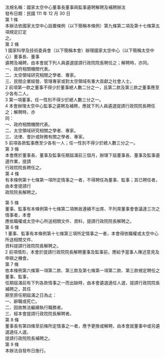 法規名稱：國家太空中心董事長董事與監事遴聘解聘及補聘辦法  
發布日期：民國 111 年 12 月 30 日  
第 1 條  
本辦法依國家太空中心設置條例（以下簡稱本條例）第九條第二項及第十七條第五項規定訂定  
之。  
第 2 條  
1 國家科學及技術委員會（以下簡稱本會）辦理國家太空中心（以下簡稱太空中心）董事長、董事  
遴聘及補聘，由本會就下列人員遴選提請行政院院長聘任之；解聘時，亦同。  
一、政府相關機關代表。  
二、太空領域研究相關之學者、專家。  
三、民間企業經營、管理專家或對太空領域有重大貢獻之社會人士。  
2 前項第一款之董事不得少於董事總人數二分之一，且第二款及第三款之董事應至少各有二人。  
3 第一項董事，任一性別不得少於總人數三分之一。  
4 本會辦理太空中心監事之遴聘及補聘，應就下列人員遴選提請行政院院長聘任之；解聘時，亦  
同：  
一、政府相關機關代表。  
二、太空領域研究相關之學者、專家。  
三、法律、會計或財務有關之學者、專家。  
5 前項各款監事應至少各有一人；任一性別不得少於總人數三分之一。  
第 3 條  
本會應於董事長、董事及監事任期屆滿前三個月，辦理下屆董事長、董事及監事遴選作業，提請  
行政院院長聘任之。  
第 4 條  
有本條例第十七條第一項所定情事之一者，不得聘任為董事、監事；其已聘任者，由本會提請行  
政院院長解聘之。  


第 5 條  
董事、監事有本條例第十七條第二項無故連續不出席、不列席董事會會議達三次之情事者，本會  
應依職權或太空中心所送相關文件、資料，提請行政院院長解聘之。  
第 6 條  
1 董事、監事有本條例第十七條第三項所定情事之一者，本會得依職權或太空中心所送相關文件、  
資料提請行政院院長解聘之。  
2 前項情形，本會於提請行政院院長解聘董事及監事前，應給予當事人陳述意見及申辯之機會。  
第 7 條  
依本條例第六條第一項第二款、第三款及第七條第一項第二款、第三款規定聘任之董事、監事，  
任期屆滿前有下列各款情事之一而出缺時，由本會遴選適任人選，提請行政院院長補聘之，其任  
期至原任期屆滿之日為止：  
一、辭職或死亡。  
二、因故無法繼續執行職務者。  
三、經本會提請行政院院長解聘者。  
第 8 條  
董事長有第四條至前條所定情事之一者，應予更換或解聘，由本會就董事中或另遴選適任人選，  
提請行政院院長補聘之。  
第 9 條  
本辦法自發布日施行。  


